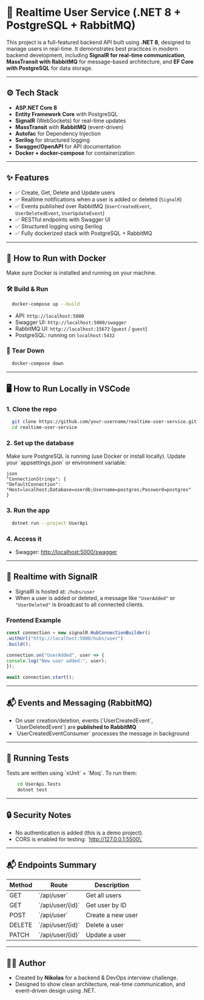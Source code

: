 # 👥 Realtime User Service (.NET 8 + PostgreSQL + RabbitMQ)

This project is a full-featured backend API built using **.NET 8**, designed to manage users in real-time. It demonstrates best practices in modern backend development, including **SignalR for real-time communication**, **MassTransit with RabbitMQ** for message-based architecture, and **EF Core with PostgreSQL** for data storage.

---

## ⚙️ Tech Stack

- **ASP.NET Core 8**
- **Entity Framework Core** with PostgreSQL
- **SignalR** (WebSockets) for real-time updates
- **MassTransit** with **RabbitMQ** (event-driven)
- **Autofac** for Dependency Injection
- **Serilog** for structured logging
- **Swagger/OpenAPI** for API documentation
- **Docker + docker-compose** for containerization

---

## ✨ Features

- ✅ Create, Get, Delete and Update users
- ✅ Realtime notifications when a user is added or deleted (`SignalR`)
- ✅ Events published over RabbitMQ (`UserCreatedEvent`, `UserDeletedEvent`, `UserUpdateEvent`)
- ✅ RESTful endpoints with Swagger UI
- ✅ Structured logging using Serilog
- ✅ Fully dockerized stack with PostgreSQL + RabbitMQ

---

## 🐳 How to Run with Docker

Make sure Docker is installed and running on your machine.

### 🛠 Build & Run
```bash
  docker-compose up --build
```

- API: `http://localhost:5000`
- Swagger UI: `http://localhost:5000/swagger`
- RabbitMQ UI: `http://localhost:15672` (`guest` / `guest`)
- PostgreSQL: running on `localhost:5432`

### 🔁 Tear Down
```bash
  docker-compose down
```

---

## 🖥️ How to Run Locally in VSCode

### 1. Clone the repo
```bash
  git clone https://github.com/your-username/realtime-user-service.git
  cd realtime-user-service
```

### 2. Set up the database
Make sure PostgreSQL is running (use Docker or install locally). Update your \`appsettings.json\` or environment variable:

```
json
"ConnectionStrings": {
"DefaultConnection": "Host=localhost;Database=userdb;Username=postgres;Password=postgres"
}
```

### 3. Run the app
```bash
  dotnet run --project UserApi
```

### 4. Access it
- Swagger: [http://localhost:5000/swagger](http://localhost:5000/swagger)

---

## 🔌 Realtime with SignalR

- SignalR is hosted at: `/hubs/user`
- When a user is added or deleted, a message like `"UserAdded"` or `"UserDeleted"` is broadcast to all connected clients.

### Frontend Example
```js
const connection = new signalR.HubConnectionBuilder()
.withUrl("http://localhost:5000/hubs/user")
.build();

connection.on("UserAdded", user => {
console.log("New user added:", user);
});

await connection.start();
```

---

## 📬 Events and Messaging (RabbitMQ)

- On user creation/deletion, events (\`UserCreatedEvent\`, \`UserDeletedEvent\`) are **published to RabbitMQ**
- \`UserCreatedEventConsumer\` processes the message in background

---

## 🧪 Running Tests

Tests are written using \`xUnit\` + \`Moq\`. To run them:

``` bash
    cd UserApi.Tests
    dotnet test
```

---

## 🔒 Security Notes

- No authentication is added (this is a demo project).
- CORS is enabled for testing: \`http://127.0.0.1:5500\`

---

## 📬 Endpoints Summary

| Method | Route            | Description       |
|--------|------------------|-------------------|
| GET    | \`/api/user\`      | Get all users     |
| GET    | \`/api/user/{id}\` | Get user by ID    |
| POST   | \`/api/user\`      | Create a new user |
| DELETE | \`/api/user/{id}\` | Delete a user     |
| PATCH  | \`/api/user/{id}\` | Update a user     |

---

## 👨‍💻 Author

- Created by **Nikolas** for a backend & DevOps interview challenge.
- Designed to show clean architecture, real-time communication, and event-driven design using .NET.